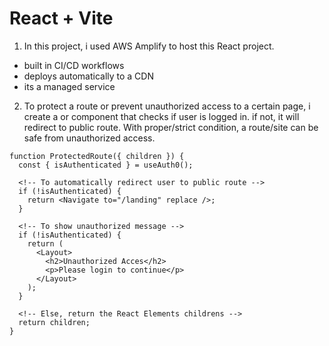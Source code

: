 # React + Vite

1. In this project, i used AWS Amplify to host this React project.

- built in CI/CD workflows
- deploys automatically to a CDN
- its a managed service

2. To protect a route or prevent unauthorized access to a certain page, i create a <PrivateRoute> or <ProtectedRoute> component that checks if user is logged in. if not, it will redirect to public route. With proper/strict condition, a route/site can be safe from unauthorized access.

```
function ProtectedRoute({ children }) {
  const { isAuthenticated } = useAuth0();

  <!-- To automatically redirect user to public route -->
  if (!isAuthenticated) {
    return <Navigate to="/landing" replace />;
  }

  <!-- To show unauthorized message -->
  if (!isAuthenticated) {
    return (
      <Layout>
        <h2>Unauthorized Acces</h2>
        <p>Please login to continue</p>
      </Layout>
    );
  }

  <!-- Else, return the React Elements childrens -->
  return children;
}
```
